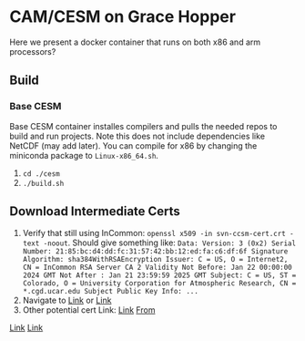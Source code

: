 # CAM/CESM on Grace Hopper 
Here we present a docker container that runs on both x86 and arm processors?

## Build
### Base CESM 
Base CESM container installes compilers and pulls the needed repos to build and run projects. Note this does not include dependencies like NetCDF (may add later). You can compile for x86 by changing the miniconda package to `Linux-x86_64.sh`. 
1. `cd ./cesm`
2. `./build.sh`

## Download Intermediate Certs
1. Verify that still using InCommon: `openssl x509 -in svn-ccsm-cert.crt -text -noout`. Should give something like: ```Data:
        Version: 3 (0x2)
        Serial Number:
            21:85:bc:d4:dd:fc:31:57:42:bb:12:ed:fa:c6:df:6f
        Signature Algorithm: sha384WithRSAEncryption
        Issuer: C = US, O = Internet2, CN = InCommon RSA Server CA 2
        Validity
            Not Before: Jan 22 00:00:00 2024 GMT
            Not After : Jan 21 23:59:59 2025 GMT
        Subject: C = US, ST = Colorado, O = University Corporation for Atmospheric Research, CN = *.cgd.ucar.edu
        Subject Public Key Info: ...```
2. Navigate to [Link](https://uit.stanford.edu/service/ssl/chain) or [Link](https://it.colostate.edu/incommon-certificates/#)
3. Other potential cert Link: [Link](https://it.colostate.edu/incommon-certificates/#) [From](https://incommon.org/certificates/repository/)

[Link](https://github.com/NordicESMhub/containers)
[Link](https://github.com/NordicESMhub/cesm_docker_libs)

